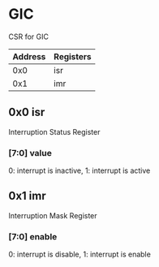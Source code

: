 # GIC
CSR for GIC

| Address | Registers |
|---------|-----------|
|0x0|isr|
|0x1|imr|

## 0x0 isr
Interruption Status Register

### [7:0] value
0: interrupt is inactive, 1: interrupt is active

## 0x1 imr
Interruption Mask Register

### [7:0] enable
0: interrupt is disable, 1: interrupt is enable


